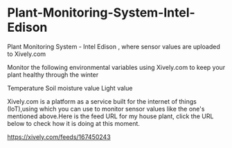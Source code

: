 # Plant-Monitoring-System-Intel-Edison
Plant Monitoring System - Intel Edison , where sensor values are uploaded to Xively.com

Monitor the following environmental variables using Xively.com to keep your plant healthy through the winter

Temperature
Soil moisture value
Light value

Xively.com is a platform as a service built for the internet of things (IoT),using which you can use to monitor sensor values like the one's mentioned above.Here is the feed URL for my house plant, click the URL below to check how it is doing at this moment.

https://xively.com/feeds/167450243
